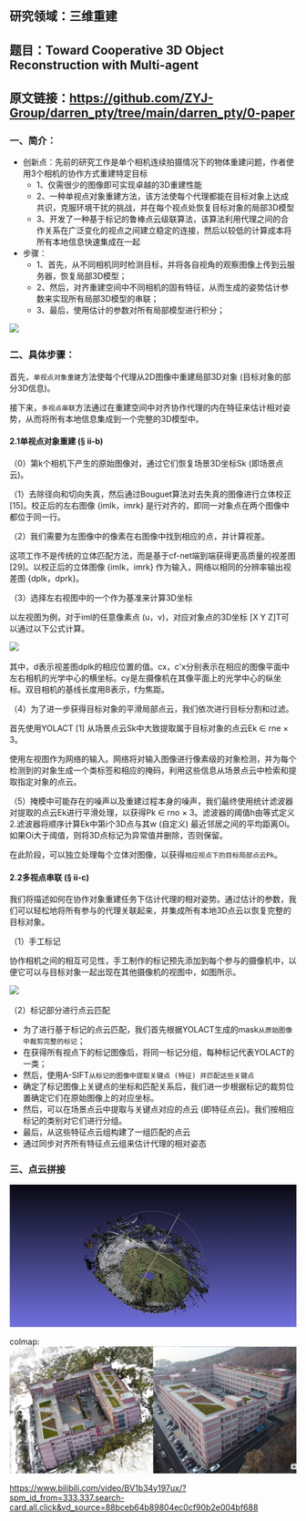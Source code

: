 研究领域：三维重建
-----  
题目：Toward Cooperative 3D Object Reconstruction with Multi-agent
-----  
原文链接：https://github.com/ZYJ-Group/darren_pty/tree/main/darren_pty/0-paper  
-----  




### 一、简介：
  - 创新点：先前的研究工作是单个相机连续拍摄情况下的物体重建问题，作者使用3个相机的协作方式重建特定目标
    - 1、仅需很少的图像即可实现卓越的3D重建性能
    - 2、一种单视点对象重建方法，该方法使每个代理都能在目标对象上达成共识，克服环境干扰的挑战，并在每个视点处恢复目标对象的局部3D模型
    - 3、开发了一种基于标记的鲁棒点云级联算法，该算法利用代理之间的合作关系在广泛变化的视点之间建立稳定的连接，然后以较低的计算成本将所有本地信息快速集成在一起
  - 步骤：
     - 1、首先，从不同相机同时检测目标，并将各自视角的观察图像上传到云服务器，恢复局部3D模型；
     - 2、然后，对齐重建空间中不同相机的固有特征，从而生成的姿势估计参数来实现所有局部3D模型的串联；
     - 3、最后，使用估计的参数对所有局部模型进行积分；

![](https://img-blog.csdnimg.cn/fdba376c5a6141d79ccc87955eb59a3a.png)


### 二、具体步骤：
首先，```单视点对象重建```方法使每个代理从2D图像中重建局部3D对象 (目标对象的部分3D信息)。

接下来，```多视点串联```方法通过在重建空间中对齐协作代理的内在特征来估计相对姿势，从而将所有本地信息集成到一个完整的3D模型中。

#### 2.1单视点对象重建 (§ ii-b)
（0）第k个相机下产生的原始图像对，通过它们恢复场景3D坐标Sk  (即场景点云)。


（1）去除径向和切向失真，然后通过Bouguet算法对去失真的图像进行立体校正 [15]。校正后的左右图像 {imlk，imrk} 是行对齐的，即同一对象点在两个图像中都位于同一行。


（2）我们需要为左图像中的像素在右图像中找到相应的点，并计算视差。

这项工作不是传统的立体匹配方法，而是基于cf-net端到端获得更高质量的视差图 [29]。以校正后的立体图像 {imlk，imrk} 作为输入，网络以相同的分辨率输出视差图 {dplk，dprk}。


（3）选择左右视图中的一个作为基准来计算3D坐标

以左视图为例，对于iml的任意像素点 (u，v)，对应对象点的3D坐标 [X Y Z]T可以通过以下公式计算。

![](https://img-blog.csdnimg.cn/a33c416859d04d9fb0befa5a97bd7c0b.png)

其中，d表示视差图dplk的相应位置的值。cx，c'x分别表示在相应的图像平面中左右相机的光学中心的横坐标。cy是左摄像机在其像平面上的光学中心的纵坐标。双目相机的基线长度用B表示，f为焦距。


（4）为了进一步获得目标对象的平滑局部点云，我们依次进行目标分割和过滤。

首先使用YOLACT [1] 从场景点云Sk中大致提取属于目标对象的点云Ek ∈ rne × 3。

使用左视图作为网络的输入。网络将对输入图像进行像素级的对象检测，并为每个检测到的对象生成一个类标签和相应的掩码，利用这些信息从场景点云中检索和提取指定对象的点云。


（5）掩模中可能存在的噪声以及重建过程本身的噪声，我们最终使用统计滤波器对提取的点云Ek进行平滑处理，以获得Pk ∈ rno × 3。滤波器的阈值h由等式定义2.滤波器将顺序计算Ek中第i个3D点与其w (自定义) 最近邻居之间的平均距离Oi。如果Oi大于阈值，则将3D点标记为异常值并删除，否则保留。

在此阶段，可以独立处理每个立体对图像，以获得```相应视点下的目标局部点云Pk```。


#### 2.2多视点串联 (§ ii-c)
我们将描述如何在协作对象重建任务下估计代理的相对姿势。通过估计的参数，我们可以轻松地将所有参与的代理关联起来，并集成所有本地3D点云以恢复完整的目标对象。

（1）手工标记

协作相机之间的相互可见性，手工制作的标记预先添加到每个参与的摄像机中，以便它可以与目标对象一起出现在其他摄像机的视图中，如图所示。

![](https://img-blog.csdnimg.cn/1264c33d1d7f47b7b333f85e5651aad9.png)

（2）标记部分进行点云匹配

- 为了进行基于标记的点云匹配，我们首先根据YOLACT生成的mask```从原始图像中裁剪完整的标记```；
- 在获得所有视点下的标记图像后，将同一标记分组，每种标记代表YOLACT的一类；
- 然后，使用A-SIFT```从标记的图像中提取关键点 (特征) 并匹配这些关键点```
- 确定了标记图像上关键点的坐标和匹配关系后，我们进一步根据标记的裁剪位置确定它们在原始图像上的对应坐标。
- 然后，可以在场景点云中提取与关键点对应的点云 (即特征点云)。我们按相应标记的类别对它们进行分组。
- 最后，从这些特征点云组构建了一组匹配的点云
- 通过同步对齐所有特征点云组来估计代理的相对姿态


### 三、点云拼接 
![](https://github.com/ZYJ-Group/darren_pty/blob/main/darren_pty/pic(Ninth%20week)/19.png)

colmap:
![](https://github.com/ZYJ-Group/darren_pty/blob/main/darren_pty/pic(Ninth%20week)/18.png)



https://www.bilibili.com/video/BV1b34y197ux/?spm_id_from=333.337.search-card.all.click&vd_source=88bceb64b89804ec0cf90b2e004bf688






























